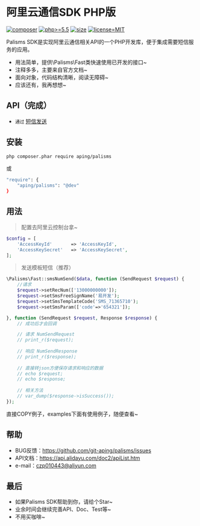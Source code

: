 阿里云通信SDK PHP版
=======================

[![composer](https://img.shields.io/badge/composer-aping/palisms-red.svg?maxAge=2592000)](https://packagist.org/packages/aping/palisms)
[![php>=5.5](https://img.shields.io/badge/php->%3D5.5-orange.svg?maxAge=2592000)](https://packagist.org/packages/aping/palisms)
[![size](https://img.shields.io/badge/size-25%20KB-green.svg)](https://packagist.org/packages/aping/palisms)
[![license=MIT](https://img.shields.io/badge/license-MIT-blue.svg?maxAge=2592000)](https://packagist.org/packages/aping/palisms)

Palisms SDK是实现阿里云通信相关API的一个PHP开发库，便于集成需要短信服务的应用。

- 用法简单，提供\Palisms\Fast类快速使用已开发的接口~
- 注释多多，主要来自官方文档~
- 面向对象，代码结构清晰，阅读无障碍~
- 应该还有，我再想想~

## API（完成）

- `通过` [短信发送](docs/短信发送.md)

## 安装

```bash
php composer.phar require aping/palisms
```
或
```bash
"require": {
    "aping/palisms": "@dev"
}
```

## 用法

> 配置去阿里云控制台拿~

```php
$config = [
    'AccessKeyId'       => 'AccessKeyId',
    'AccessKeySecret'   => 'AccessKeySecret',
];
```

> 发送模板短信（推荐）

```php
\Palisms\Fast::smsNumSend($data, function (SendRequest $request) {
    //请求
    $request->setRecNum(['13000000000']);
    $request->setSmsFreeSignName('易开发');
    $request->setSmsTemplateCode('SMS_71365710');
    $request->setSmsParam(['code'=>'654321']);

}, function (SendRequest $request, Response $response) {
    // 成功后才会回调

    // 请求 NumSendRequest
    // print_r($request);
    
    // 响应 NumSendResponse
    // print_r($response);
    
    // 直接转json方便保存请求和响应的数据
    // echo $request;
    // echo $response;
    
    // 相关方法
    // var_dump($response->isSuccess());
});
```

直接COPY例子，examples下面有使用例子，随便查看~

## 帮助

- BUG反馈：https://github.com/git-aping/palisms/issues
- API文档：https://api.alidayu.com/doc2/apiList.htm
- e-mail：czp010443@aliyun.com

## 最后

- 如果Palisms SDK帮助到你，请给个Star~
- 业余时间会继续完善API、Doc、Test等~
- 不用买咖啡~
